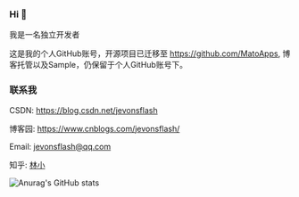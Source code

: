 ### Hi  👋

我是一名独立开发者

这是我的个人GitHub账号，开源项目已迁移至 https://github.com/MatoApps,
博客托管以及Sample，仍保留于个人GitHub账号下。

### 联系我

CSDN: https://blog.csdn.net/jevonsflash

博客园: https://www.cnblogs.com/jevonsflash/

Email: jevonsflash@qq.com

知乎: [林小](https://www.zhihu.com/people/lin_xiao)



![Anurag's GitHub stats](https://github-readme-stats.vercel.app/api?username=jevonsflash)


